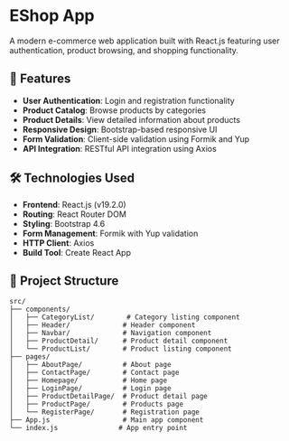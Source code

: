 # EShop App

A modern e-commerce web application built with React.js featuring user authentication, product browsing, and shopping functionality.

## 🚀 Features

- **User Authentication**: Login and registration functionality
- **Product Catalog**: Browse products by categories
- **Product Details**: View detailed information about products
- **Responsive Design**: Bootstrap-based responsive UI
- **Form Validation**: Client-side validation using Formik and Yup
- **API Integration**: RESTful API integration using Axios

## 🛠️ Technologies Used

- **Frontend**: React.js (v19.2.0)
- **Routing**: React Router DOM
- **Styling**: Bootstrap 4.6
- **Form Management**: Formik with Yup validation
- **HTTP Client**: Axios
- **Build Tool**: Create React App

## 📁 Project Structure

```
src/
├── components/
│   ├── CategoryList/        # Category listing component
│   ├── Header/             # Header component
│   ├── Navbar/             # Navigation component
│   ├── ProductDetail/      # Product detail component
│   └── ProductList/        # Product listing component
├── pages/
│   ├── AboutPage/          # About page
│   ├── ContactPage/        # Contact page
│   ├── Homepage/           # Home page
│   ├── LoginPage/          # Login page
│   ├── ProductDetailPage/  # Product detail page
│   ├── ProductPage/        # Products page
│   └── RegisterPage/       # Registration page
├── App.js                  # Main app component
└── index.js               # App entry point
```

